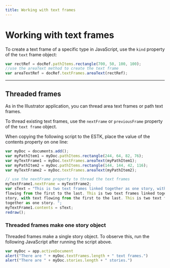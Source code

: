 ```yaml
---
title: Working with text frames
---
```

# Working with text frames

To create a text frame of a specific type in JavaScript, use the `kind` property of the `text` frame object:

```javascript
var rectRef = docRef.pathItems.rectangle(700, 50, 100, 100);
//use the areaText method to create the text frame
var areaTextRef = docRef.textFrames.areaText(rectRef);
```

---

## Threaded frames

As in the Illustrator application, you can thread area text frames or path text frames.

To thread existing text frames, use the `nextFrame` or `previousFrame` property of the `text frame` object.

When copying the following script to the ESTK, place the value of the contents property on one line:

```javascript
var myDoc = documents.add();
var myPathItem1 = myDoc.pathItems.rectangle(244, 64, 82, 76);
var myTextFrame1 = myDoc.textFrames.areaText(myPathItem1);
var myPathItem2 = myDoc.pathItems.rectangle(144, 144, 42, 116);
var myTextFrame2 = myDoc.textFrames.areaText(myPathItem2);

// use the nextFrame property to thread the text frames
myTextFrame1.nextFrame = myTextFrame2;
var sText = "This is two text frames linked together as one story, with text
flowing from the first to the last. This is two text frames linked together as one
story, with text flowing from the first to the last. This is two text frames linked
together as one story. ";
myTextFrame1.contents = sText;
redraw();
```

### Threaded frames make one story object

Threaded frames make a single story object. To observe this, run the following JavaScript after running
the script above.

```javascript
var myDoc = app.activeDocument
alert("There are " + myDoc.textFrames.length + " text frames.")
alert("There are " + myDoc.stories.length + " stories.")
```
